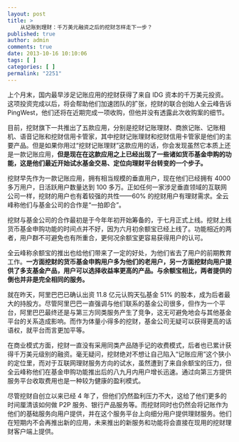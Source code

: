 ```yaml
---
layout: post
title: >
    从记账到理财：千万美元融资之后的挖财怎样走下一步？
published: true
author: admin
comments: true
date: 2013-10-16 10:10:06
tags: [ ]
categories: [ ]
permalink: "2251"
---
```

上个月末，国内最早涉足记账应用的挖财获得了来自 IDG 资本的千万美元投资。这项投资完成以后，将会帮助他们加速团队的扩张，挖财的联合创始人全云峰告诉 PingWest，他们还将在近期完成一项收购，但他并没有透露此次收购案的细节。

目前，挖财旗下一共推出了五款应用，分别是挖财记账理财、商旅记账、记账相机、语音记账和挖财信用卡管家，其中挖财记账理财和挖财信用卡管家是他们的主要产品。但是如果你用过“挖财记账理财”这款应用的话，你会发现虽然它本质上还是一款记账应用，**但是现在在这款应用之上已经出现了一些诸如货币基金申购的功能，这是他们最近开始试水基金交易、定位向理财平台转变的一个步子。**

挖财早先作为一款记账应用，拥有相当规模的垂直用户，现在他们已经拥有 4000 多万用户，日活跃用户数量达到 100 多万。正如任何一家涉足垂直领域的互联网公司一样，挖财的用户也有着较强的共性——60% 的挖财用户有理财需求。全云峰称他们与基金公司的合作是“一拍即合”。

挖财与基金公司的合作最初是于今年年初开始筹备的，于七月正式上线。挖财上线货币基金申购功能的时间点并不好，因为六月初余额宝已经上线了。功能相近的两者，用户群不可避免也有所重合，更何况余额宝更容易获得用户的认可。

全云峰称余额宝的推出也给他们带来了一定的好处，为他们省去了用户的前期教育工作。**一方面挖财的货币基金申购用户多为他们的老用户，另一方面挖财向用户提供了多支基金产品，用户可以选择收益率更高的产品。与余额宝相比，两者提供的倒也并非是完全相同的服务。**

就在昨天，阿里巴巴已确认出资 11.8 亿元认购天弘基金 51% 的股本，成为后者最大的持股方。尽管阿里巴巴一直强调与他们联系的基金公司很多，但作为一个平台，阿里巴巴最终还是与第三方同类服务产生了竞争，这无可避免地会与其他基金平台的关系造成影响。而作为体量小得多的挖财，基金公司无疑可以获得更高的话语权，就平台而言更加平等。

在商业模式方面，挖财一直没有采用同类产品随手记的收费模式，后者也已累计获得千万美元级别的融资。毫无疑问，挖财绝对不想让自己陷入“记账应用”这个狭小的定位里，而对于互联网理财服务方向的试水，虽然遭到了来自余额宝的压力，但全云峰称他们在基金申购功能推出后的八九月内用户增长迅速。通过向第三方提供服务平台收取费用也是一种较为健康的盈利模式。

尽管挖财自创立以来已经 4 年了，但他们仍然盈利压力不大，这给了他们更多的时间厘清该如何做 P2P 服务、银行产品服务等。而挖财同时也仍然会将记账作为他们的基础服务向用户提供，并在这个服务平台上向细分用户提供理财服务。他们在短期内不会再推出新的应用，未来推出的新服务和功能将会直接在现用的挖财理财客户端上提供。